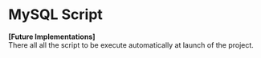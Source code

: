 # MySQL Script

<strong>[Future Implementations]</strong> <br>
There all all the script to be execute automatically at launch of the project.
